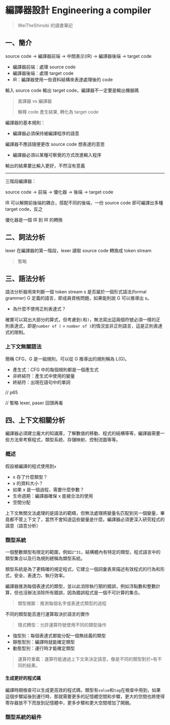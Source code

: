 # 編譯器設計 Engineering a compiler

> WeiTheShinobi 的讀書筆記

## 一、簡介

source code -> 編譯器前端 -> 中間表示(IR) -> 編譯器後端 -> target code

- 編譯器前端：處理 source code
- 編譯器後端：處理 target code
- IR：編譯器使用一些資料結構來表達處理後的 code

輸入 source code 輸出 target code，編譯器不一定要是輸出機器碼

> 直譯器 vs 編譯器
>
> 解釋 code 產生結果, 轉化為 target code

編譯器的基本規則：

- 編譯器必須保持被編譯程序的語意

編譯器不應該隨便更改 source code 想表達的意思

- 編譯器必須以某種可察覺的方式改進輸入程序

輸出的結果要比輸入更好，不然沒有意義

---

三階段編譯器：

source code -> 前端 -> 優化器 -> 後端 -> target code

IR 可以解開前後端的耦合，搭配不同的後端，一份 source code 即可編譯出多種 target code，反之

優化器是一個 IR 到 IR 的轉換

## 二、詞法分析

lexer 在編譯器的第一階段，lexer 讀取 source code 轉換成 token stream

> 暫略

## 三、語法分析

語法分析器用來判斷一個 token stream s 是否屬於一個形式語法(formal grammer) G 定義的語言，即成員資格問題，如果能則說 G 可以推導出 s。

- 為什麼不使用正則表達式？

確實可以寫出大部分的算式，但考慮到`(`和`)`，無法寫出這兩個符號必須一樣的正則表達式，即是`number of (` = `number of )`的情況並非正則語言，這是正則表達式的限制。

### 上下文無關語法

簡稱 CFG，G 是一組規則，可以從 G 推導出的規則稱為 L(G)。

- 產生式：CFG 中的每個規則都是一個產生式
- 非終結符：產生式中使用的變量
- 終結符：出現在語句中的單詞

// p65

// 暫略 lexer, paser 回頭再看

## 四、上下文相關分析

編譯器必須建立龐大的知識庫，了解數值的移動、程式的結構等等，編譯器需要一些方法來考察程式，類型系統、存儲映射、控制流圖等等。

### 概述

假設被編譯的程式使用到`x`

- x 存了什麼類型？
- x 的資料大小？
- 如果 x 是一個過程，需要什麼參數？
- 生命週期：編譯器確保 x 能被合法的使用
- 空間分配

上下文無關文法處理的是語法的範疇，但無法處理將變量名匹配到另一個變量，畢竟都不管上下文了，當然不會知道這些變量是什麼。編譯器必須更深入研究程式的語意（語意分析）

### 類型系統

一個整數類型有限定的範圍，例如`2^31`，結構體內有特定的類型，程式語言中的類型集合以及行為規則總稱為類型系統。

類型系統是為了更精確的規定程式，它建立一個詞彙表來描述有效程式的行為和形式，安全、表達力、執行效率。

編譯器推測每個表達式的類型，並以此消除執行期的錯誤，例如浮點數和整數計算，但也沒辦法消除所有錯誤，因為錯誤程式是一個不可計算的集合。

> 類型推斷：推測每個名字或表達式類型的過程

不同的類型能否進行運算取決於語言的實作

> 隱式轉型：允許運算符號使用不同的類型操作

- 強型別：每個表達式都能分配一個無歧義的類型
- 靜態型別：編譯時就能確定類型
- 動態型別：運行時才能確定類型

> 運算符重載：運算符能通過上下文來決定語意，像是不同的類型對於`+`有不同的結果。

#### 生成更好的程式碼

編譯時期檢查可以生成更高效的程式碼，類型有`value`和`tag`在檢查中用到，如果這個步驟延後到運行時，那就需要更多的記憶體空間和步驟，更大的空間也將使得寄存器放不下而放到記憶體中，更多步驟和更大空間增加了開銷。

### 類型系統的組件

